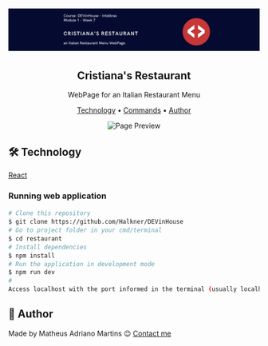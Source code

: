 <h1 align="center">
    <img alt="Project Banner" src="./public/assets/banner-readme.png" />
</h1>

<h2 align="center">Cristiana's Restaurant</h2>

<p align="center">WebPage for an Italian Restaurant Menu</p>

<p align="center">
 <a href="#technology">Technology</a> • 
 <a href="#commands">Commands</a> • 
 <a href="#author">Author</a>
</p>

<p align="center">
    <img alt="Page Preview" src="./public/assets/page-preview.gif" />
</p>

## 🛠 Technology

[React](https://reactjs.org/)

### Running web application

```bash
# Clone this repository
$ git clone https://github.com/Halkner/DEVinHouse
# Go to project folder in your cmd/terminal
$ cd restaurant
# Install dependencies
$ npm install
# Run the application in development mode
$ npm run dev
# 
Access localhost with the port informed in the terminal (usually localhost:3000)
```

## 📝 Author


Made by Matheus Adriano Martins 😉 [Contact me](https://www.linkedin.com/in/matheus-adriano-martins-665b78183/)
